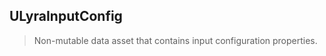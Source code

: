 ## ULyraInputConfig

> Non-mutable data asset that contains input configuration properties.



<!--- ページ内のリンク --->

<!--- 自前の画像へのリンク --->

<!--- generated --->

